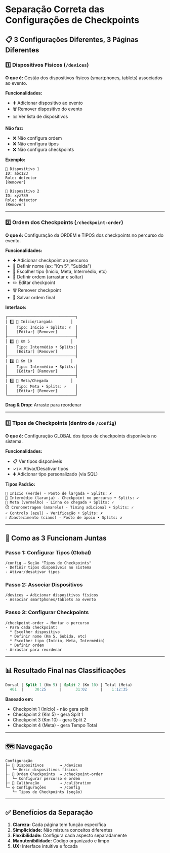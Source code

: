 # Separação Correta das Configurações de Checkpoints

## 📋 3 Configurações Diferentes, 3 Páginas Diferentes

### 1️⃣ **Dispositivos Físicos** (`/devices`)

**O que é:** Gestão dos dispositivos físicos (smartphones, tablets) associados ao evento.

**Funcionalidades:**
- ➕ Adicionar dispositivo ao evento
- 🗑️ Remover dispositivo do evento
- 📊 Ver lista de dispositivos

**Não faz:**
- ❌ Não configura ordem
- ❌ Não configura tipos
- ❌ Não configura checkpoints

**Exemplo:**
```
📱 Dispositivo 1
ID: abc123
Role: detector
[Remover]

📱 Dispositivo 2
ID: xyz789
Role: detector
[Remover]
```

---

### 2️⃣ **Ordem dos Checkpoints** (`/checkpoint-order`)

**O que é:** Configuração da ORDEM e TIPOS dos checkpoints no percurso do evento.

**Funcionalidades:**
- ➕ Adicionar checkpoint ao percurso
- 📍 Definir nome (ex: "Km 5", "Subida")
- 🎨 Escolher tipo (Início, Meta, Intermédio, etc)
- 🔢 Definir ordem (arrastar e soltar)
- ✏️ Editar checkpoint
- 🗑️ Remover checkpoint
- 💾 Salvar ordem final

**Interface:**
```
┌──────────────────────────────┐
│ 1️⃣ 🏁 Início/Largada        │
│    Tipo: Início • Splits: ✗  │
│    [Editar] [Remover]        │
├──────────────────────────────┤
│ 2️⃣ 📍 Km 5                  │
│    Tipo: Intermédio • Splits:│
│    [Editar] [Remover]        │
├──────────────────────────────┤
│ 3️⃣ 📍 Km 10                 │
│    Tipo: Intermédio • Splits:│
│    [Editar] [Remover]        │
├──────────────────────────────┤
│ 4️⃣ 🏁 Meta/Chegada          │
│    Tipo: Meta • Splits: ✓    │
│    [Editar] [Remover]        │
└──────────────────────────────┘
```

**Drag & Drop:** Arraste para reordenar

---

### 3️⃣ **Tipos de Checkpoints** (dentro de `/config`)

**O que é:** Configuração GLOBAL dos tipos de checkpoints disponíveis no sistema.

**Funcionalidades:**
- 📋 Ver tipos disponíveis
- ✓/✗ Ativar/Desativar tipos
- ➕ Adicionar tipo personalizado (via SQL)

**Tipos Padrão:**
```
🏁 Início (verde) - Ponto de largada • Splits: ✗
📍 Intermédio (laranja) - Checkpoint no percurso • Splits: ✓
🏁 Meta (vermelho) - Linha de chegada • Splits: ✓
⏱️ Cronometragem (amarelo) - Timing adicional • Splits: ✓
✓ Controlo (azul) - Verificação • Splits: ✗
💧 Abastecimento (ciano) - Posto de apoio • Splits: ✗
```

---

## 🔄 Como as 3 Funcionam Juntas

### Passo 1: Configurar Tipos (Global)
```
/config → Seção "Tipos de Checkpoints"
- Definir tipos disponíveis no sistema
- Ativar/desativar tipos
```

### Passo 2: Associar Dispositivos
```
/devices → Adicionar dispositivos físicos
- Associar smartphones/tablets ao evento
```

### Passo 3: Configurar Checkpoints
```
/checkpoint-order → Montar o percurso
- Para cada checkpoint:
  * Escolher dispositivo
  * Definir nome (Km 5, Subida, etc)
  * Escolher tipo (Início, Meta, Intermédio)
  * Definir ordem
- Arrastar para reordenar
```

---

## 📊 Resultado Final nas Classificações

```sql
Dorsal | Split 1 (Km 5) | Split 2 (Km 10) | Total (Meta)
  401  |     30:25      |      31:02      |    1:12:35
```

**Baseado em:**
- Checkpoint 1 (Início) - não gera split
- Checkpoint 2 (Km 5) - gera Split 1
- Checkpoint 3 (Km 10) - gera Split 2
- Checkpoint 4 (Meta) - gera Tempo Total

---

## 🗺️ Navegação

```
Configuração
├─ 📱 Dispositivos       → /devices
│  └─ Gerir dispositivos físicos
├─ 📍 Ordem Checkpoints  → /checkpoint-order
│  └─ Configurar percurso e ordem
├─ 🔧 Calibração         → /calibration
└─ ⚙️ Configurações      → /config
   └─ Tipos de Checkpoints (seção)
```

---

## ✅ Benefícios da Separação

1. **Clareza:** Cada página tem função específica
2. **Simplicidade:** Não mistura conceitos diferentes
3. **Flexibilidade:** Configura cada aspecto separadamente
4. **Manutenibilidade:** Código organizado e limpo
5. **UX:** Interface intuitiva e focada



